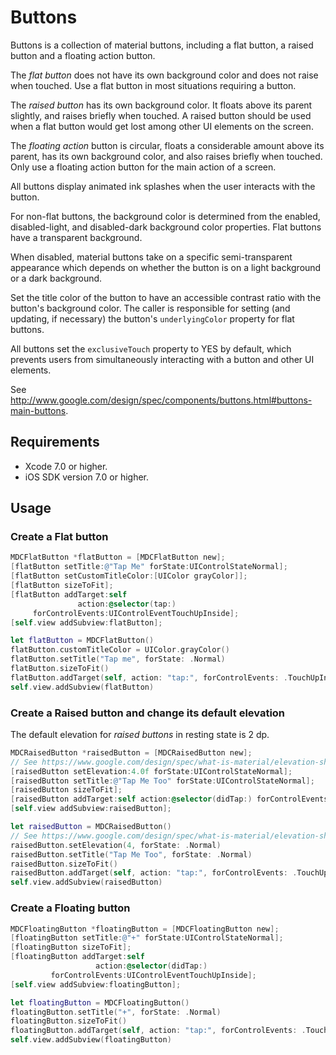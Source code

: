# Buttons

Buttons is a collection of material buttons, including a flat button, a raised button and a floating
action button.

The _flat button_ does not have its own background color and does not raise when touched. Use a flat
button in most situations requiring a button.

The _raised button_ has its own background color. It floats above its parent slightly, and raises
briefly when touched. A raised button should be used when a flat button would get lost among other
UI elements on the screen.

The _floating action_ button is circular, floats a considerable amount above its parent, has its own
background color, and also raises briefly when touched. Only use a floating action button for the
main action of a screen.

All buttons display animated ink splashes when the user interacts with the button.

For non-flat buttons, the background color is determined from the enabled, disabled-light, and
disabled-dark background color properties. Flat buttons have a transparent background.

When disabled, material buttons take on a specific semi-transparent appearance which depends on
whether the button is on a light background or a dark background.

Set the title color of the button to have an accessible contrast ratio with the button's background
color. The caller is responsible for setting (and updating, if necessary) the button's
`underlyingColor` property for flat buttons.

All buttons set the `exclusiveTouch` property to YES by default, which prevents users from
simultaneously interacting with a button and other UI elements.

See http://www.google.com/design/spec/components/buttons.html#buttons-main-buttons.

## Requirements

- Xcode 7.0 or higher.
- iOS SDK version 7.0 or higher.

## Usage

### Create a Flat button

```objective-c
MDCFlatButton *flatButton = [MDCFlatButton new];
[flatButton setTitle:@"Tap Me" forState:UIControlStateNormal];
[flatButton setCustomTitleColor:[UIColor grayColor]];
[flatButton sizeToFit];
[flatButton addTarget:self
               action:@selector(tap:)
     forControlEvents:UIControlEventTouchUpInside];
[self.view addSubview:flatButton];
```

```swift
let flatButton = MDCFlatButton()
flatButton.customTitleColor = UIColor.grayColor()
flatButton.setTitle("Tap me", forState: .Normal)
flatButton.sizeToFit()
flatButton.addTarget(self, action: "tap:", forControlEvents: .TouchUpInside)
self.view.addSubview(flatButton)
```

### Create a Raised button and change its default elevation

The default elevation for _raised buttons_ in resting state is 2 dp.

```objective-c
MDCRaisedButton *raisedButton = [MDCRaisedButton new];
// See https://www.google.com/design/spec/what-is-material/elevation-shadows.html
[raisedButton setElevation:4.0f forState:UIControlStateNormal];
[raisedButton setTitle:@"Tap Me Too" forState:UIControlStateNormal];
[raisedButton sizeToFit];
[raisedButton addTarget:self action:@selector(didTap:) forControlEvents:UIControlEventTouchUpInside];
[self.view addSubview:raisedButton];

```

```swift
let raisedButton = MDCRaisedButton()
// See https://www.google.com/design/spec/what-is-material/elevation-shadows.html
raisedButton.setElevation(4, forState: .Normal)
raisedButton.setTitle("Tap Me Too", forState: .Normal)
raisedButton.sizeToFit()
raisedButton.addTarget(self, action: "tap:", forControlEvents: .TouchUpInside)
self.view.addSubview(raisedButton)
```

### Create a Floating button

```objective-c
MDCFloatingButton *floatingButton = [MDCFloatingButton new];
[floatingButton setTitle:@"+" forState:UIControlStateNormal];
[floatingButton sizeToFit];
[floatingButton addTarget:self
                   action:@selector(didTap:)
         forControlEvents:UIControlEventTouchUpInside];
[self.view addSubview:floatingButton];
```

```swift
let floatingButton = MDCFloatingButton()
floatingButton.setTitle("+", forState: .Normal)
floatingButton.sizeToFit()
floatingButton.addTarget(self, action: "tap:", forControlEvents: .TouchUpInside)
self.view.addSubview(floatingButton)
```

